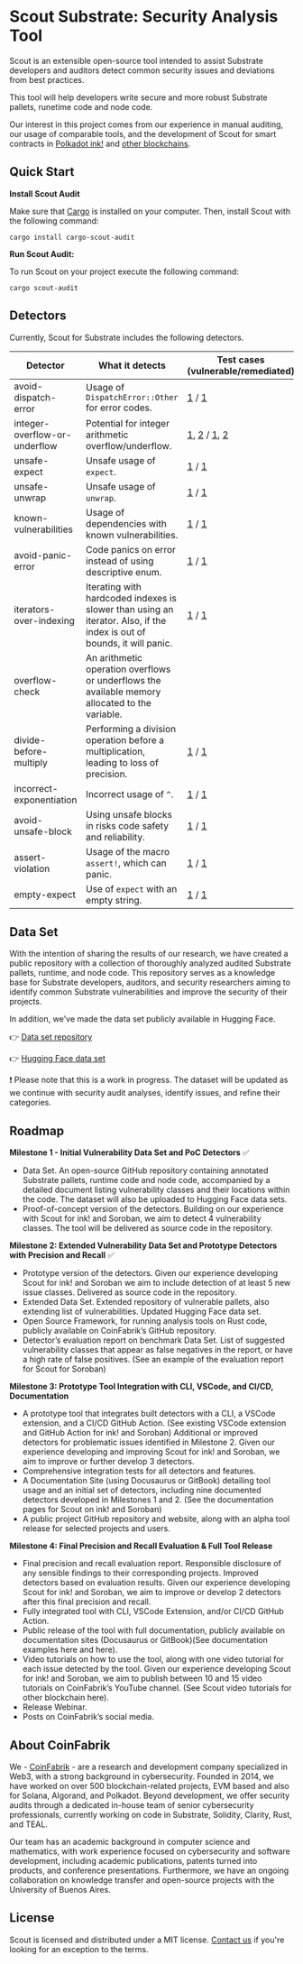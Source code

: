 # Scout Substrate: Security Analysis Tool

Scout is an extensible open-source tool intended to assist Substrate developers and auditors detect common security issues and deviations from best practices.

This tool will help developers write secure and more robust Substrate pallets, runetime code and node code.

Our interest in this project comes from our experience in manual auditing, our usage of comparable tools, and the development of Scout for smart contracts in [Polkadot ink!](https://github.com/CoinFabrik/scout) and [other blockchains](https://github.com/CoinFabrik/scout).

## Quick Start

**Install Scout Audit**

Make sure that [Cargo](https://doc.rust-lang.org/cargo/getting-started/installation.html) is installed on your computer. Then, install Scout with the following command:

```console
cargo install cargo-scout-audit
```

**Run Scout Audit:**

To run Scout on your project execute the following command:

```console
cargo scout-audit
```

## Detectors

Currently, Scout for Substrate includes the following detectors.

| Detector                      | What it detects                                                                                                        | Test cases (vulnerable/remediated)                                                                                                                                                                                                                                                                                                                                                                                                                                                                                                                                                  |
| ----------------------------- | ---------------------------------------------------------------------------------------------------------------------- | ----------------------------------------------------------------------------------------------------------------------------------------------------------------------------------------------------------------------------------------------------------------------------------------------------------------------------------------------------------------------------------------------------------------------------------------------------------------------------------------------------------------------------------------------------------------------------------- |
| avoid-dispatch-error          | Usage of `DispatchError::Other` for error codes.                                                                       | [1](https://github.com/CoinFabrik/scout-audit/tree/main/test-cases/substrate-pallets/avoid-dispatcherror-other/vulnerable/vulnerable-1) / [1](https://github.com/CoinFabrik/scout-audit/tree/main/test-cases/substrate-pallets/avoid-dispatcherror-other/remediated/remediated-1)                                                                                                                                                                                                                                                                                                   |
| integer-overflow-or-underflow | Potential for integer arithmetic overflow/underflow.                                                                   | [1](https://github.com/CoinFabrik/scout-audit/tree/main/test-cases/substrate-pallets/integer-overflow-or-underflow/vulnerable/vulnerable-1), [2](https://github.com/CoinFabrik/scout-audit/tree/main/test-cases/substrate-pallets/integer-overflow-or-underflow/vulnerable/vulnerable-2) / [1](https://github.com/CoinFabrik/scout-audit/tree/main/test-cases/substrate-pallets/integer-overflow-or-underflow/remediated/remediated-1), [2](https://github.com/CoinFabrik/scout-audit/tree/main/test-cases/substrate-pallets/integer-overflow-or-underflow/remediated/remediated-2) |
| unsafe-expect                 | Unsafe usage of `expect`.                                                                                              | [1](https://github.com/CoinFabrik/scout-audit/tree/main/test-cases/substrate-pallets/unsafe-expect/vulnerable/vulnerable-1) / [1](https://github.com/CoinFabrik/scout-audit/tree/main/test-cases/substrate-pallets/unsafe-expect/remediated)                                                                                                                                                                                                                                                                                                                                        |
| unsafe-unwrap                 | Unsafe usage of `unwrap`.                                                                                              | [1](https://github.com/CoinFabrik/scout-audit/tree/main/test-cases/substrate-pallets/unsafe-unwrap/vulnerable/vulnerable-1) / [1](https://github.com/CoinFabrik/scout-audit/tree/main/test-cases/substrate-pallets/unsafe-unwrap/remediated)                                                                                                                                                                                                                                                                                                                                        |
| known-vulnerabilities         | Usage of dependencies with known vulnerabilities.                                                                      | [1](./test-cases/known-vulnerabilities/vulnerable/vulnerable-1/) / [1](./test-cases/known-vulnerabilities/remediated/remediated-1/)                                                                                                                                                                                                                                                                                                                                                                                                                                                 |
| avoid-panic-error             | Code panics on error instead of using descriptive enum.                                                                | [1](https://github.com/CoinFabrik/scout-audit/tree/main/test-cases/substrate-pallets/avoid-panic-error/vulnerable/vulnerable-1) / [1](https://github.com/CoinFabrik/scout-audit/tree/main/test-cases/substrate-pallets/avoid-panic-error/remediated/remediated-1)                                                                                                                                                                                                                                                                                                                   |
| iterators-over-indexing       | Iterating with hardcoded indexes is slower than using an iterator. Also, if the index is out of bounds, it will panic. | [1](https://github.com/CoinFabrik/scout-audit/tree/main/test-cases/substrate-pallets/iterators-over-indexing/vulnerable/vulnerable-1) / [1](https://github.com/CoinFabrik/scout-audit/tree/main/test-cases/substrate-pallets/iterators-over-indexing/remediated/remediated-1)                                                                                                                                                                                                                                                                                                       |
| overflow-check                | An arithmetic operation overflows or underflows the available memory allocated to the variable.                        |
| divide-before-multiply        | Performing a division operation before a multiplication, leading to loss of precision.                                 | [1](https://github.com/CoinFabrik/scout-audit/tree/main/test-cases/substrate-pallets/divide-before-multiply/vulnerable/vulnerable-1) / [1](https://github.com/CoinFabrik/scout-audit/tree/main/test-cases/substrate-pallets/divide-before-multiply/remediated/remediated-1)                                                                                                                                                                                                                                                                                                         |
| incorrect-exponentiation      | Incorrect usage of `^`.                                                                                                | [1](https://github.com/CoinFabrik/scout-audit/tree/main/test-cases/substrate-pallets/incorrect-exponentiation/vulnerable/vulnerable-1) / [1](https://github.com/CoinFabrik/scout-audit/tree/main/test-cases/substrate-pallets/incorrect-exponentiation/remediated/remediated-1)                                                                                                                                                                                                                                                                                                     |
| avoid-unsafe-block            | Using unsafe blocks in risks code safety and reliability.                                                              | [1](https://github.com/CoinFabrik/scout-audit/tree/main/test-cases/substrate-pallets/avoid-unsafe-block/vulnerable/vulnerable-1) / [1](https://github.com/CoinFabrik/scout-audit/tree/main/test-cases/substrate-pallets/avoid-unsafe-block/remediated/remediated-1)                                                                                                                                                                                                                                                                                                                 |
| assert-violation              | Usage of the macro `assert!`, which can panic.                                                                         | [1](https://github.com/CoinFabrik/scout-audit/tree/main/test-cases/substrate-pallets/assert-violation/vulnerable/vulnerable-1) / [1](https://github.com/CoinFabrik/scout-audit/tree/main/test-cases/substrate-pallets/assert-violation/remediated/remediated-1)                                                                                                                                                                                                                                                                                                                     |
| empty-expect                  | Use of `expect` with an empty string.                                                                                  | [1](https://github.com/CoinFabrik/scout-audit/tree/main/test-cases/substrate-pallets/empty-expect/vulnerable/vulnerable-1) / [1](https://github.com/CoinFabrik/scout-audit/tree/main/test-cases/substrate-pallets/empty-expect/remediated/remediated-1)                                                                                                                                                                                                                                                                                                                             |

## Data Set

With the intention of sharing the results of our research, we have created a public repository with a collection of thoroughly analyzed audited Substrate pallets, runtime, and node code. This repository serves as a knowledge base for Substrate developers, auditors, and security researchers aiming to identify common Substrate vulnerabilities and improve the security of their projects.

In addition, we've made the data set publicly available in Hugging Face.

:point_right: [Data set repository](https://github.com/CoinFabrik/scout-substrate-dataset)

:point_right: [Hugging Face data set](https://huggingface.co/datasets/CoinFabrik/scout-substrate-m1)

:heavy_exclamation_mark: Please note that this is a work in progress. The dataset will be updated as we continue with security audit analyses, identify issues, and refine their categories.

## Roadmap

**Milestone 1 - Initial Vulnerability Data Set and PoC Detectors** :white_check_mark:

- Data Set. An open-source GitHub repository containing annotated Substrate pallets, runtime code and node code, accompanied by a detailed document listing vulnerability classes and their locations within the code. The dataset will also be uploaded to Hugging Face data sets.
- Proof-of-concept version of the detectors. Building on our experience with Scout for ink! and Soroban, we aim to detect 4 vulnerability classes. The tool will be delivered as source code in the repository.

**Milestone 2: Extended Vulnerability Data Set and Prototype Detectors with Precision and Recall** :white_check_mark:

- Prototype version of the detectors. Given our experience developing Scout for ink! and Soroban we aim to include detection of at least 5 new issue classes. Delivered as source code in the repository.
- Extended Data Set. Extended repository of vulnerable pallets, also extending list of vulnerabilities. Updated Hugging Face data set.
- Open Source Framework, for running analysis tools on Rust code, publicly available on CoinFabrik’s GitHub repository.
- Detector’s evaluation report on benchmark Data Set. List of suggested vulnerability classes that appear as false negatives in the report, or have a high rate of false positives. (See an example of the evaluation report for Scout for Soroban)

**Milestone 3: Prototype Tool Integration with CLI, VSCode, and CI/CD, Documentation**

- A prototype tool that integrates built detectors with a CLI, a VSCode extension, and a CI/CD GitHub Action. (See existing VSCode extension and GitHub Action for ink! and Soroban)
  Additional or improved detectors for problematic issues identified in Milestone 2. Given our experience developing and improving Scout for ink! and Soroban, we aim to improve or further develop 3 detectors.
- Comprehensive integration tests for all detectors and features.
- A Documentation Site (using Docusaurus or GitBook) detailing tool usage and an initial set of detectors, including nine documented detectors developed in Milestones 1 and 2. (See the documentation pages for Scout on ink! and Soroban)
- A public project GitHub repository and website, along with an alpha tool release for selected projects and users.

**Milestone 4: Final Precision and Recall Evaluation & Full Tool Release**

- Final precision and recall evaluation report. Responsible disclosure of any sensible findings to their corresponding projects.
  Improved detectors based on evaluation results. Given our experience developing Scout for ink! and Soroban, we aim to improve or develop 2 detectors after this final precision and recall.
- Fully integrated tool with CLI, VSCode Extension, and/or CI/CD GitHub Action.
- Public release of the tool with full documentation, publicly available on documentation sites (Docusaurus or GitBook)(See documentation examples here and here).
- Video tutorials on how to use the tool, along with one video tutorial for each issue detected by the tool. Given our experience developing Scout for ink! and Soroban, we aim to publish between 10 and 15 video tutorials on CoinFabrik’s YouTube channel. (See Scout video tutorials for other blockchain here).
- Release Webinar.
- Posts on CoinFabrik’s social media.

## About CoinFabrik

We - [CoinFabrik](https://www.coinfabrik.com/) - are a research and development company specialized in Web3, with a strong background in cybersecurity. Founded in 2014, we have worked on over 500 blockchain-related projects, EVM based and also for Solana, Algorand, and Polkadot. Beyond development, we offer security audits through a dedicated in-house team of senior cybersecurity professionals, currently working on code in Substrate, Solidity, Clarity, Rust, and TEAL.

Our team has an academic background in computer science and mathematics, with work experience focused on cybersecurity and software development, including academic publications, patents turned into products, and conference presentations. Furthermore, we have an ongoing collaboration on knowledge transfer and open-source projects with the University of Buenos Aires.

## License

Scout is licensed and distributed under a MIT license. [Contact us](https://www.coinfabrik.com/) if you're looking for an exception to the terms.
